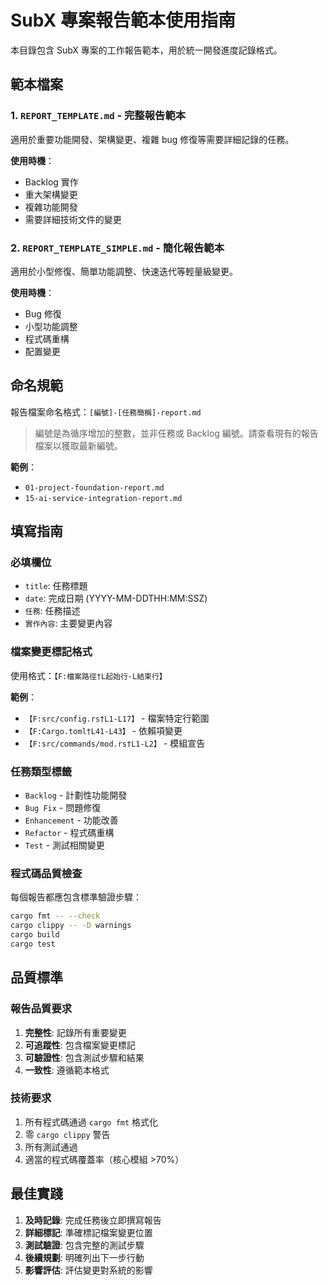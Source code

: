 # SubX 專案報告範本使用指南

本目錄包含 SubX 專案的工作報告範本，用於統一開發進度記錄格式。

## 範本檔案

### 1. `REPORT_TEMPLATE.md` - 完整報告範本
適用於重要功能開發、架構變更、複雜 bug 修復等需要詳細記錄的任務。

**使用時機**：
- Backlog 實作
- 重大架構變更
- 複雜功能開發
- 需要詳細技術文件的變更

### 2. `REPORT_TEMPLATE_SIMPLE.md` - 簡化報告範本
適用於小型修復、簡單功能調整、快速迭代等輕量級變更。

**使用時機**：
- Bug 修復
- 小型功能調整
- 程式碼重構
- 配置變更

## 命名規範

報告檔案命名格式：`[編號]-[任務簡稱]-report.md`

> 編號是為循序增加的整數，並非任務或 Backlog 編號。請查看現有的報告檔案以獲取最新編號。

**範例**：
- `01-project-foundation-report.md`
- `15-ai-service-integration-report.md`

## 填寫指南

### 必填欄位
- `title`: 任務標題
- `date`: 完成日期 (YYYY-MM-DDTHH:MM:SSZ)
- `任務`: 任務描述
- `實作內容`: 主要變更內容

### 檔案變更標記格式
使用格式：`【F:檔案路徑†L起始行-L結束行】`

**範例**：
- `【F:src/config.rs†L1-L17】` - 檔案特定行範圍
- `【F:Cargo.toml†L41-L43】` - 依賴項變更
- `【F:src/commands/mod.rs†L1-L2】` - 模組宣告

### 任務類型標籤
- `Backlog` - 計劃性功能開發
- `Bug Fix` - 問題修復
- `Enhancement` - 功能改善
- `Refactor` - 程式碼重構
- `Test` - 測試相關變更

### 程式碼品質檢查
每個報告都應包含標準驗證步驟：
```bash
cargo fmt -- --check
cargo clippy -- -D warnings  
cargo build
cargo test
```

## 品質標準

### 報告品質要求
1. **完整性**: 記錄所有重要變更
2. **可追蹤性**: 包含檔案變更標記
3. **可驗證性**: 包含測試步驟和結果
4. **一致性**: 遵循範本格式

### 技術要求
1. 所有程式碼通過 `cargo fmt` 格式化
2. 零 `cargo clippy` 警告
3. 所有測試通過
4. 適當的程式碼覆蓋率（核心模組 >70%）

## 最佳實踐

1. **及時記錄**: 完成任務後立即撰寫報告
2. **詳細標記**: 準確標記檔案變更位置
3. **測試驗證**: 包含完整的測試步驟
4. **後續規劃**: 明確列出下一步行動
5. **影響評估**: 評估變更對系統的影響
